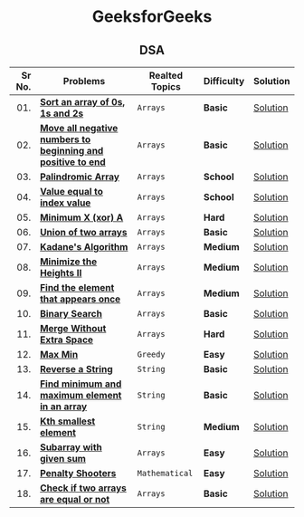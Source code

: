 <div align = "center">

# GeeksforGeeks

## DSA

| Sr No. | Problems                                                                                                                                                           | Realted Topics | Difficulty | Solution                                                                                                           |
| ---: | ------------------------------------------------------------------------------------------------------------------------------------------------------------------ | -------------- | ---------- | ------------------------------------------------------------------------------------------------------------------ |
| 01. | [**Sort an array of 0s, 1s and 2s**](https://practice.geeksforgeeks.org/problems/sort-an-array-of-0s-1s-and-2s4231/1#)                                             | `Arrays`       | **Basic**  | [Solution](../DSA/Arrays/001.Sort_an_array_of_0s,_1s_and_2s.cpp)                                                      |
| 02. | [**Move all negative numbers to beginning and positive to end**](https://www.geeksforgeeks.org/move-negative-numbers-beginning-positive-end-constant-extra-space/) | `Arrays`       | **Basic**  | [Solution](../DSA/Arrays/002.Move_all_negative_numbers_to_beginning_and_positive_to_end_with_constant_extra_space.cpp) |
| 03. | [**Palindromic Array**](https://practice.geeksforgeeks.org/problems/palindromic-array-1587115620/1/?page=1&curated[]=7&sortBy=submissions)                         | `Arrays`       | **School** | [Solution](../DSA/Arrays/003.Palindromic_Array.cpp)                                                                    |
| 04. | [**Value equal to index value**](https://practice.geeksforgeeks.org/problems/value-equal-to-index-value1330/1/?page=1&curated[]=7&sortBy=submissions)              | `Arrays`       | **School** | [Solution](<../DSA/Arrays/004.Minimum_X_(xor)_A.cpp>)                                                                  |
| 05. | [**Minimum X (xor) A**](https://practice.geeksforgeeks.org/problems/x-xor-a-is-minimum-and-set-bits-in-x-b/1#)                                                     | `Arrays`       | **Hard**   | [Solution](../DSA/Arrays/005.Union_of_two_arrays.cpp)                                                                  |
| 06. | [**Union of two arrays**](https://practice.geeksforgeeks.org/problems/union-of-two-arrays3538/1)                                                                   | `Arrays`       | **Basic**  | [Solution](../DSA/Arrays/006.Cyclically_rotate_an_array_by_one.cpp)                                                    |
| 07. | [**Kadane's Algorithm**](https://practice.geeksforgeeks.org/problems/kadanes-algorithm-1587115620/1#)                                                              | `Arrays`       | **Medium** | [Solution](../DSA/Arrays/007.Kadane's_Algorithm.cpp)                                                                   |
| 08. | [**Minimize the Heights II**](https://practice.geeksforgeeks.org/problems/minimize-the-heights3351/1#)                                                             | `Arrays`       | **Medium** | [Solution](../DSA/Arrays/008.Minimize_the_Heights_II.cpp)                                                              |
| 09. | [**Find the element that appears once**](https://practice.geeksforgeeks.org/problems/element-appearing-once2552/1#)                                                | `Arrays`       | **Medium** | [Solution](../DSA/Arrays/009.Find_the_element_that_appears_once.cpp)                                                   |
| 10. | [**Binary Search**](https://practice.geeksforgeeks.org/problems/binary-search-1587115620/1/?page=1&curated[]=1&sortBy=submissions#)                                | `Arrays`       | **Basic**  | [Solution](../DSA/Arrays/010.Binary_Search.cpp)                                                                        |
| 11. | [**Merge Without Extra Space**](https://practice.geeksforgeeks.org/problems/merge-two-sorted-arrays5135/1#)                                                        | `Arrays`       | **Hard**   | [Solution](../DSA/Arrays/011.Merge_Without_Extra_Space.cpp)                                                            |
| 12. | [**Max Min**](https://practice.geeksforgeeks.org/problems/max-min/1/?page=1&sortBy=accuracy#)                                                                      | `Greedy`       | **Easy**   | [Solution](../DSA/Greedy/001.Max_Min.cpp)                                                                              |
| 13. | [**Reverse a String**](https://docs.google.com/spreadsheets/d/1Q54syXIR46PVxCP7Mz84upjgqb4qYVTdjsOAszPyuUg/edit#gid=0&range=B4)                                    | `String`       | **Basic**  | [Solution](../DSA/Strings/001.Reverse_a_String.cpp)                                                                    |
| 14. | [**Find minimum and maximum element in an array**](https://practice.geeksforgeeks.org/problems/find-minimum-and-maximum-element-in-an-array4428/1/)                | `String`       | **Basic**  | [Solution](../DSA/Strings/002.Find_minimum_and_maximum_element_in_an_array.cpp)                                        |
| 15. | [**Kth smallest element**](https://practice.geeksforgeeks.org/problems/kth-smallest-element5635/1#)                                                                | `String`       | **Medium** | [Solution](../DSA/Strings/003.Kth_smallest_element.cpp)|
| 16. |[**Subarray with given sum**](https://practice.geeksforgeeks.org/problems/subarray-with-given-sum-1587115621/1/?page=1&sortBy=submissions#)| `Arrays`       | **Easy**   | [Solution](../DSA/Arrays/012.Subarray_with_given_sum.cpp)    |
| 17. |[**Penalty Shooters**](https://practice.geeksforgeeks.org/problems/penalty-shooters4238/1/?page=1&difficulty[]=0&sortBy=accuracy#) |  `Mathematical` | **Easy**| [Solution](../DSA/Mathematical/001.Penalty_Shooters.cpp)|
| 18.|[**Check if two arrays are equal or not**](https://practice.geeksforgeeks.org/problems/check-if-two-arrays-are-equal-or-not3847/1?page=1&curated[]=1&sortBy=submissions)                                                                                  | `Arrays`       | **Basic**   | [Solution](../Arrays/013.Check_if_two_arrays_are_equal_or_not.cpp)                                                            |



</div>
